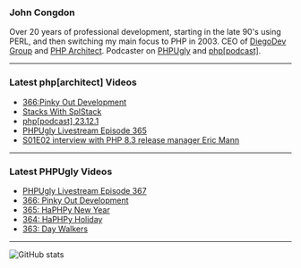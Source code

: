 ### John Congdon

Over 20 years of professional development, starting in the late 90's using PERL, and then switching my main focus to PHP in 2003.
CEO of [DiegoDev Group][ws_diegodev] and [PHP Architect][ws_phparch].
Podcaster on [PHPUgly][ws_phpugly] and [php[podcast]][ws_phparch].

---

### Latest php[architect] Videos
<!-- PHPARCHITECT:START -->
- [366:Pinky Out Development](https://www.youtube.com/watch?v=J_vNNYa7Wjw)
- [Stacks With SplStack](https://www.youtube.com/watch?v=_2Xhd7nPBRU)
- [php[podcast] 23.12.1](https://www.youtube.com/watch?v=tCpCI40sMDU)
- [PHPUgly Livestream Episode 365](https://www.youtube.com/watch?v=-nNnRV590p4)
- [S01E02 interview with PHP 8.3 release manager Eric Mann](https://www.youtube.com/watch?v=WEy3VxvUkDk)
<!-- PHPARCHITECT:END -->

---

### Latest PHPUgly Videos
<!-- PHPUGLY:START -->
- [PHPUgly Livestream Episode 367](https://www.youtube.com/watch?v=bYGKns_xwT0)
- [366: Pinky Out Development](https://www.youtube.com/watch?v=1p9Cf96rgS4)
- [365: HaPHPy New Year](https://www.youtube.com/watch?v=bkcQv4XwLUM)
- [364: HaPHPy Holiday](https://www.youtube.com/watch?v=5edh6I4dsys)
- [363: Day Walkers](https://www.youtube.com/watch?v=TL5vHekiWD0)
<!-- PHPUGLY:END -->

---

![GitHub stats](https://github-readme-stats.vercel.app/api?username=johncongdon&show_icons=true&hide_border=true&hide=stars&count_private=true)  


[ws_diegodev]: https://www.diegodev.com
[ws_phparch]: https://www.phparch.com
[ws_phpugly]: https://www.phpugly.com
